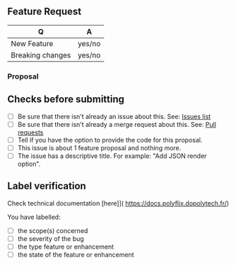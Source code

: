 ## Feature Request

| Q                | A      |
| ---------------- | ------ |
| New Feature      | yes/no |
| Breaking changes | yes/no |

### Proposal

<!-- Please explain in plain english the feature you would like to see implemented. -->

## Checks before submitting

- [ ] Be sure that there isn't already an issue about this. See: [Issues list](https://gitlab.polytech.umontpellier.fr/groups/polyflix-do/-/issues)
- [ ] Be sure that there isn't already a merge request about this. See: [Pull requests](https://gitlab.polytech.umontpellier.fr/groups/polyflix-do/-/merge_requests)
- [ ] Tell if you have the option to provide the code for this proposal.
- [ ] This issue is about 1 feature proposal and nothing more.
- [ ] The issue has a descriptive title. For example: "Add JSON render option".

## Label verification

Check technical documentation [here]]( https://docs.polyflix.dopolytech.fr/)

You have labelled:

- [ ] the scope(s) concerned
- [ ] the severity of the bug
- [ ] the type feature or enhancement
- [ ] the state of the feature or enhancement
